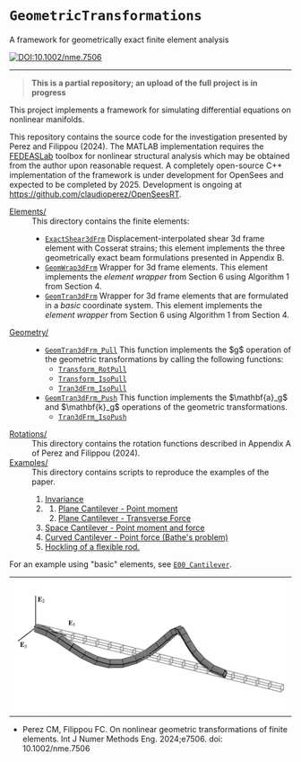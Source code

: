 # `GeometricTransformations`


A framework for geometrically exact finite element analysis

[![DOI:10.1002/nme.7506](https://zenodo.org/badge/DOI/10.1002/nme.7506.svg)](https://doi.org/10.1002/nme.7506)

--------------------------------------------------

> **This is a partial repository; an upload of the full project is in progress**

This project implements a framework for simulating differential equations on
nonlinear manifolds. 
<!--
Theoretical developments give rise to a modular computational
framework for composing coordinate transformations and manifold
parameterizations. 
-->
This repository contains the source code for the investigation presented by Perez and Filippou (2024).
The MATLAB implementation requires the [FEDEASLab](https://fedeas.net) toolbox for nonlinear structural analysis
which may be obtained from the author upon reasonable request.
A completely open-source C++ implementation of the framework is under development 
for OpenSees and expected to be completed by 2025. Development is ongoing
at https://github.com/claudioperez/OpenSeesRT.

<dl>
<dt><a href="./Elements">Elements/</a></dt>
<dd>This directory contains the finite elements:
  <ul> 
    <li><a href="./Elements/ExactShear3dFrm.m"><code>ExactShear3dFrm</code></a> 
       Displacement-interpolated shear 3d frame element with Cosserat strains; 
       this element implements the three geometrically exact beam formulations 
       presented in Appendix B.
    </li>
    <li><a href="./Elements/GeomWrap3dFrm.m"><code>GeomWrap3dFrm</code></a> Wrapper for 3d frame elements. This element
       implements the <em>element wrapper</em> from Section 6 using Algorithm 1
       from Section 4.
    </li>
    <li><a href="./Elements/GeomTran3dFrm.m"><code>GeomTran3dFrm</code></a> Wrapper for 3d frame elements
       that are formulated in a <em>basic</em> coordinate system. This element
       implements the <em>element wrapper</em> from Section 6 using Algorithm 1
       from Section 4.
    </li>
  </ul>
</dd>
<dt><a href="./Geometry">Geometry/</a></dt>
<dd>
  <ul>
    <li><a href="/claudioperez/FiniteRotationLab/blob/master/Geometry/GeomTran3dFrm_Pull.m"><code>GeomTran3dFrm_Pull</code></a>
    This function implements the $g$ operation of the geometric transformations by calling the following functions:
    <ul>
      <li><a href="/claudioperez/FiniteRotationLab/blob/master/Geometry/Transform_RotPull.m"><code>Transform_RotPull</code></a></li>
      <li><a href="/claudioperez/FiniteRotationLab/blob/master/Geometry/Transform_IsoPull.m"><code>Transform_IsoPull</code></a></li>
      <li><a href="/claudioperez/FiniteRotationLab/blob/master/Geometry/Tran3dFrm_IsoPull.m"><code>Tran3dFrm_IsoPull</code></a></li>
    </ul>
    </li>
    <li><a href="/claudioperez/FiniteRotationLab/blob/master/Geometry/GeomTran3dFrm_Push.m"><code>GeomTran3dFrm_Push</code></a>
    This function implements the $\mathbf{a}_g$ and $\mathbf{k}_g$ operations of the geometric transformations.
    <ul>
      <li><a href="/claudioperez/FiniteRotationLab/blob/master/Geometry/Tran3dFrm_IsoPush.m"><code>Tran3dFrm_IsoPush</code></a></li>
    </ul>
    </li>
  </ul>
</dd>
<dt><a href="./Rotations">Rotations/</a></dt>
<dd>This directory contains the rotation functions described in Appendix A of Perez and Filippou (2024).
</dd>

<dt><a href="./Examples">Examples/</a></dt>
<dd>
  This directory contains scripts to reproduce the examples of the paper.
  <ol>
  <li><a href="./Examples/E10_Invariance.m">Invariance</a></li>
  <li><ol>
      <li><a href="./Examples/E21_PlaneMoment.m">Plane Cantilever - Point moment</a></li>
      <li><a href="./Examples/E22_PlaneTransverse.m">Plane Cantilever - Transverse Force</a></li>
  </ol></li>
  <li><a href="./Examples/E30_HelicalForms.m">Space Cantilever - Point moment and force</a></li>
  <li><a href="./Examples/E40_BatheCantilever.m">Curved Cantilever - Point force (Bathe's problem)</a></li>
  <li><a href="./Examples/E50_Hockling.m">Hockling of a flexible rod.</a></li>
  </ol>
</dd>
</dl>

For an example using "basic" elements, see <a href="./Examples/E00_Cantilever.m"><code>E00_Cantilever</code></a>.

<table align="center" style="border: 0;">
 <tr style="background-color:rgba(0, 0, 0, 0);">
  <td style="background-color:rgba(0, 0, 0, 0);" colspan="3">
    <a>
    <img src="./Figures/Figure_4a.png" 
         width="600" alt="OpenSeesRT Logo">
    </a>
  </td>
 </tr>
</table>


- Perez CM, Filippou FC. On nonlinear geometric transformations of finite elements. Int
  J Numer Methods Eng. 2024;e7506. doi: 10.1002/nme.7506

